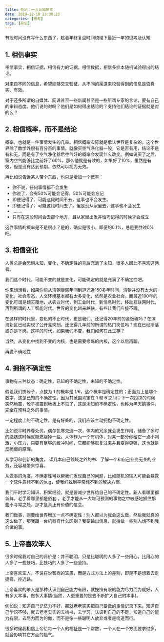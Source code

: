 ```yaml
---
title: 杂记：一点认知思考
date: 2019-12-10 23:30:23
categories: [思考]
tags: [杂记]
---
```


有段时间没有写什么东西了，趁着年终复盘时间梳理下最近一年的思考及认知

<!-- more -->

## 1. 相信事实

相信事实，相信证据，相信有力的证据，相信数据，相信多样本随机试验得出的结论。

对来自不同的信息，希望能够交叉验证，从不同的渠道来校验得到的信息是否真实、有效。

对于还多所谓的自媒体、网课甚至一些新闻甚至是一些所谓专家的言论，要有自己的审辩态度。他们说的对吗？他们是如何得出结论的？支持他们结论的证据就是对的么？

## 2. 相信概率，而不是结论

概率，也就是一件事情发生的几率。相信概率实际就是承认世界是复杂的。这个世界除了数学外很有百分百的事情。就像买空气净化器一般，它是否有用，结论不是有和无，而是有了空气净化器后空气好的概率会发现什么改变。例如说买了之后，室内空气能够比之前好了60%，那么他就是有效的，如果好了10%，虽然是有效，但是没有达到预期，依然可以视为无效。

再比如说告诉某人带个东西，也只是增加一个概率：

- 你不说，任何事情都不会发生
- 你说了，会有50%可能会记得，50%可能会忘记
- 即便记得了，可能这段时间不去，这事也不会发生。
- 即便记得了，可能这段时间去了，但是没从家里去，这事也不会发生
- ........
- 只有在这段时间会去那个地方，且从家里出发并恰巧记得的时候才会成立

这件事情的概率是不是很小？是的，确实是很小，即便的0.1%，总是要胜过0%吧。

## 3. 相信变化

人类总是会恐惧未知，变化，不确定性的背后充满了未知，很多人因此不喜欢这两者。

我们这个时代，可能不变的就是变化，可能确定的就是充满了不确定性吧。

你来想想看，如果你能从清朝康熙年间到道光近150多年时间，清朝并没有太大的变化，社会形态，人文环境基本都有太多变化，依然是农业社会。而最近100年的变化可谓是翻天覆地，从农业时代，到工业时代，到信息时代，移动互联网时代，再到所谓的人工智能时代。世界的变化越来越快，有些让我们应接不暇。

在这样的时代里，变化的不止时代，更是我们。还记得20年前的金饭碗吗？在滨海新区已经实现了公开竞岗制，还记得几年前的所谓的热门岗位吗？现在已经冷落或亦是下岗。这样的时代，如果我们不变，我们如何在此生存？

当然，从变化中找到不变的内核，也是需要修炼的内核，这个以后再聊。

再说不确地性

## 4. 拥抱不确定性

事物有三种状态：确定性，已知的不确定性，未知的不确定性。

假设我们掷骰子，点数为 1 的概率是 1/6，这个概率是确定性的；正面为上是哪个数字，这是已知的不确定性，因为其范围肯定在 1 和 6 之间；下一次投掷的时候突然地震，骰子被震到地板上不见了，这是未知的不确定性，也称为黑天鹅事件，完全在预料之外的事情。

一定程度上的不确定性，是有好处的，我们应该主动拥抱不确定性。

比如说平时养尊处优，偶尔饥寒交迫一次，体内的冗余就会发生作用，储备了多时的脂肪这时候就能燃烧掉一些。人体作为一个有机体，对某一部分你给它一点小刺激，小压力，只要有足够的缓冲时间，它都能够恢复过来并且变得更强，这也就是反脆弱的原理。

从学习和创新的角度， 读几本自己领域之外的书、了解一个和自己业务无关的业务，还容易带来惊喜。

从做事的角度，不确定性可以帮我们发现自己的问题，比如随机的输入可能会暴露一个软件意想不到的bug，使我们找到平常想不到的解决方案。

我们平时学习知识、积累经验，就是要减少世界给自己的不确定性。新人看哪里都新鲜，老手看哪里都是俗套 ，老手才能从一大堆可预测的事物之中敏感地抓住那些不寻常之处，那才是真正有价值的信息。

我们做事，则要给世界增加一点不确定性！别人都以为我会这么做，然后我就真的这么做了，那我跟一台机器有什么区别？我要输出信息，就得做一些别人想不到我会做的事。

## 5. 上帝喜欢笨人

很多时候我对自己的评价是：并不聪明，只是比聪明的人多了一些用心，比用心的人多了一些技巧，比技巧的人多了一些坚持。

上帝喜欢笨人，不说在说智商的笨愚，而是方式方法上的差别，即是不是想着去走捷径，抄近路。

上帝喜欢的笨人是那种认识到自己能力有限，就按照有限的能力尽力而为就好，人有多大本事，做多大事情(当然，人更重要的是去不断扩大自己的本事)。

例如说：知道自己记忆力不好，那就老老实实把自己要做的事情记录下来。知道自己学识不够，就去老老实实的去啃书，去学习。认识到自己的不足，知道自己的能力有限，去尽力而为的做，而不是像一些聪明人放弃或者是绕道而行。

很多时候我相信上帝给每一个人的福祉是一个常数，一个人在一个方面要求过多，就会影响其它方面的福气。
